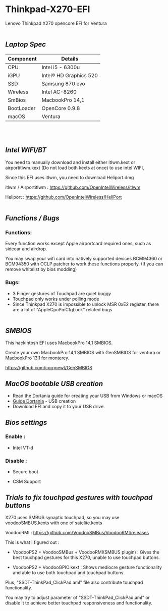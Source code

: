 # **Thinkpad-X270-EFI**
Lenovo Thinkpad X270 opencore EFI for Ventura <br><br>


## _Laptop Spec_

| Component        | Details                            |
| ---------------- | ---------------------------------- |
| CPU              | Intel i5 - 6300u                   |
| iGPU             | Intel® HD Graphics 520             |
| SSD              | Samsung 870 evo                    |
| Wireless         | Intel AC-8260                      |
| SmBios           | MacbookPro 14,1                    |
| BootLoader       | OpenCore 0.9.8                     |
| macOS            | Ventura                            |

<br><br>


## _Intel WIFI/BT_

You need to manually download and install either itlwm.kext or airportitlwm.kext (Do not load both kexts at once) to use intel WIFI,

Since this EFI uses itlwm, you need to download Heliport.dmg

itlwm / Airportitlwm : https://github.com/OpenIntelWireless/itlwm

Heliport : https://github.com/OpenIntelWireless/HeliPort
<br><br>


## _Functions / Bugs_


### Functions:

Every function works except Apple airportcard required ones, such as sidecar and airdrop. 

You may swap your wifi card into natively supported devices BCM94360 or BCM94350 with OCLP patcher to work these functions properly. (If you can remove whitelist by bios modding)<br>


### Bugs:

- 3 Finger gestures of Touchpad are quiet buggy
- Touchpad only works under polling mode
- Since Thinkpad X270 is impossible to unlock MSR 0xE2 register, there are a lot of "AppleCpuPmCfgLock" related bugs
  <br><br>


## _SMBIOS_

This hackintosh EFI uses MacbookPro 14,1 SMBIOS.

Create your own MacbookPro 14,1 SMBIOS with GenSMBIOS for ventura or MacbookPro 13,1 for monterey.

https://github.com/corpnewt/GenSMBIOS



## _MacOS bootable USB creation_

- Read the Dortania guide for creating your USB from Windows or macOS
- [Guide Dortania](https://dortania.github.io/OpenCore-Install-Guide/installer-guide/) - USB creation
- Download EFI and copy it to your USB drive.



## _Bios settings_


### Enable : 

- Intel VT-d
  

### Disable : 

- Secure boot

- CSM Support

            
## _Trials to fix touchpad gestures with touchpad buttons_

X270 uses SMBUS synaptic touchpad, so you may use voodooSMBUS.kexts with one of satelite.kexts

VoodooRMI : https://github.com/VoodooSMBus/VoodooRMI/releases


This is what I figured out :

- VoodooPS2 + VoodooSMBus + VoodooRMI(SMBUS plugin) : Gives the best touchpad gestures for this X270, unable to use touchpad buttons.

- VoodooPS2 + VoodooGPIO.kext : Shows mediocre gesture functionality and able to use both touchpad and touchpad buttons.
  

Plus, "SSDT-ThinkPad_ClickPad.aml" file also contribute touchpad functionality.

You may try to adjust parameter of "SSDT-ThinkPad_ClickPad.aml" or disable it to achieve better touchpad responsiveness and functionality.
